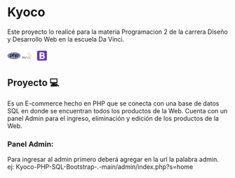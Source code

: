 # Kyoco 
<p>Este proyecto lo realicé para la materia Programacion 2 de la carrera Diseño y Desarrollo Web en la escuela Da Vinci.</p>
<code><img src="https://raw.githubusercontent.com/github/explore/80688e429a7d4ef2fca1e82350fe8e3517d3494d/topics/php/php.png" alt="php" width="30"/></code><code><img src="https://raw.githubusercontent.com/github/explore/80688e429a7d4ef2fca1e82350fe8e3517d3494d/topics/mysql/mysql.png" alt="php" width="30"/></code> <code><img src="https://raw.githubusercontent.com/sachinverma53121/sachinverma53121/master/icons/bootstrap.png" alt="php" width="30"/></code>

## Proyecto 💻 

Es un E-commerce hecho en PHP que se conecta con una base de datos SQL en donde se encuentran todos los productos de la Web. Cuenta con un panel Admin para el ingreso, eliminación y edición de los productos de la Web.

### Panel Admin:
Para ingresar al admin primero deberá agregar en la url la palabra admin.</br>
ej: Kyoco-PHP-SQL-Bootstrap-.-main/admin/index.php?s=home

